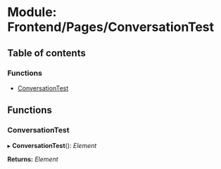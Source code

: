 # Module: Frontend/Pages/ConversationTest

## Table of contents

### Functions

- [ConversationTest](frontend_pages_conversationtest.md#conversationtest)

## Functions

### ConversationTest

▸ **ConversationTest**(): _Element_

**Returns:** _Element_
